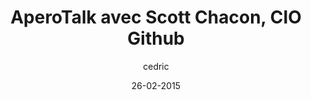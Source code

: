 ---
layout: video
title: "AperoTalk avec Scott Chacon, CIO Github"
author: cedric
date: 26-02-2015
youtube_slug: "TOV6BQO4M6g"
labels:
  - talk
thumbnail: thumbnail-aperotalk-github.jpg
description: "De l'organisation en interne aux évolutions engendrées dans le workflow de nombreux développeurs, Scott Chacon nous a fait le plaisir de venir échanger sur l'ADN de Github."
---